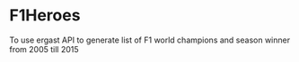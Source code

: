 # F1Heroes
To use ergast API to generate list of F1 world champions and season winner from 2005 till 2015
